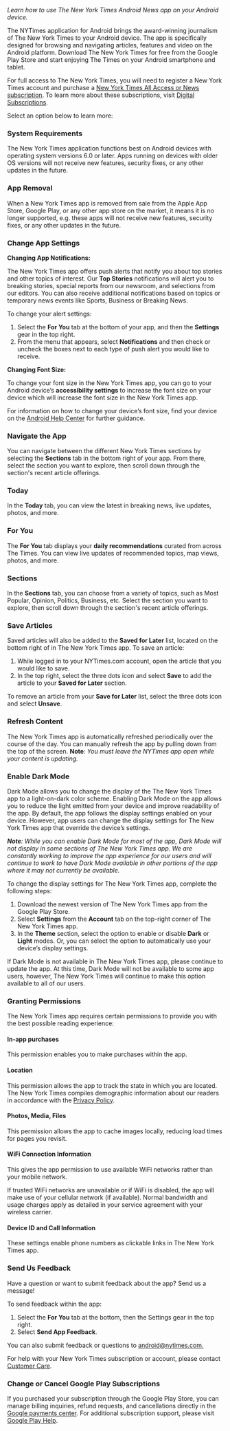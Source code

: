 _Learn how to use The New York Times Android News app on your Android device._

The NYTimes application for Android brings the award-winning journalism of The New York Times to your Android device. The app is specifically designed for browsing and navigating articles, features and video on the Android platform. Download The New York Times for free from the Google Play Store and start enjoying The Times on your Android smartphone and tablet.

For full access to The New York Times, you will need to register a New York Times account and purchase a [New York Times All Access or News subscription](https://www.nytimes.com/subscription). To learn more about these subscriptions, visit [Digital Subscriptions](https://help.nytimes.com/hc/en-us/articles/115015852367).

Select an option below to learn more:

### System Requirements

The New York Times application functions best on Android devices with operating system versions 6.0 or later. Apps running on devices with older OS versions will not receive new features, security fixes, or any other updates in the future.

### App Removal

When a New York Times app is removed from sale from the Apple App Store, Google Play, or any other app store on the market, it means it is no longer supported, e.g. these apps will not receive new features, security fixes, or any other updates in the future.

### Change App Settings

**Changing App Notifications:**

The New York Times app offers push alerts that notify you about top stories and other topics of interest. Our **Top Stories** notifications will alert you to breaking stories, special reports from our newsroom, and selections from our editors. You can also receive additional notifications based on topics or temporary news events like Sports, Business or Breaking News.

To change your alert settings:

1.  Select the **For You** tab at the bottom of your app, and then the **Settings** gear in the top right.
2.  From the menu that appears, select **Notifications** and then check or uncheck the boxes next to each type of push alert you would like to receive.

**Changing Font Size:**

To change your font size in the New York Times app, you can go to your Android device’s **accessibility settings** to increase the font size on your device which will increase the font size in the New York Times app. 

For information on how to change your device’s font size, find your device on the [Android Help Center](https://support.google.com/android/?hl=en#topic=7313011) for further guidance.

### Navigate the App

You can navigate between the different New York Times sections by selecting the **Sections** tab in the bottom right of your app. From there, select the section you want to explore, then scroll down through the section's recent article offerings.

### Today

In the **Today** tab, you can view the latest in breaking news, live updates, photos, and more. 

### For You 

The **For You** tab displays your **daily recommendations** curated from across The Times. You can view live updates of recommended topics, map views, photos, and more. 

### Sections

In the **Sections** tab, you can choose from a variety of topics, such as Most Popular, Opinion, Politics, Business, etc. Select the section you want to explore, then scroll down through the section's recent article offerings.

### Save Articles

Saved articles will also be added to the **Saved for Later** list, located on the bottom right of in The New York Times app. To save an article:

1.  While logged in to your NYTimes.com account, open the article that you would like to save.
2.  In the top right, select the three dots icon and select **Save** to add the article to your **Saved for Later** section.

To remove an article from your **Save for Later** list, select the three dots icon and select **Unsave**.

### Refresh Content

The New York Times app is automatically refreshed periodically over the course of the day. You can manually refresh the app by pulling down from the top of the screen. **Note**: _You must leave the NYTimes app open while your content is updating._

### Enable Dark Mode

Dark Mode allows you to change the display of the The New York Times app to a light-on-dark color scheme. Enabling Dark Mode on the app allows you to reduce the light emitted from your device and improve readability of the app. By default, the app follows the display settings enabled on your device. However, app users can change the display settings for The New York Times app that override the device’s settings.

_**Note**: While you can enable Dark Mode for most of the app, Dark Mode will not display in some sections of The New York Times app. We are constantly working to improve the app experience for our users and will continue to work to have Dark Mode available in other portions of the app where it may not currently be available._

To change the display settings for The New York Times app, complete the following steps:

1.  Download the newest version of The New York Times app from the Google Play Store.
2.  Select **Settings** from the **Account** tab on the top-right corner of The New York Times app.
3.  In the **Theme** section, select the option to enable or disable **Dark** or **Light** modes. Or, you can select the option to automatically use your device’s display settings.

If Dark Mode is not available in The New York Times app, please continue to update the app. At this time, Dark Mode will not be available to some app users, however, The New York Times will continue to make this option available to all of our users.

### Granting Permissions

The New York Times app requires certain permissions to provide you with the best possible reading experience:

#### **In-app purchases**

This permission enables you to make purchases within the app.

#### **Location**

This permission allows the app to track the state in which you are located. The New York Times compiles demographic information about our readers in accordance with the [Privacy Policy](http://www.nytimes.com/content/help/rights/privacy/policy/privacy-policy.html).

#### **Photos, Media, Files**

This permission allows the app to cache images locally, reducing load times for pages you revisit.

#### **WiFi Connection Information**

This gives the app permission to use available WiFi networks rather than your mobile network.

If trusted WiFi networks are unavailable or if WiFi is disabled, the app will make use of your cellular network (if available). Normal bandwidth and usage charges apply as detailed in your service agreement with your wireless carrier.

#### **Device ID and Call Information**

These settings enable phone numbers as clickable links in The New York Times app.

### Send Us Feedback

Have a question or want to submit feedback about the app? Send us a message! 

To send feedback within the app: 

1.  Select the **For You** tab at the bottom, then the Settings gear in the top right.
2.  Select **Send App Feedback**.

You can also submit feedback or questions to [android@nytimes.com.](mailto:android@nytimes.com.)

For help with your New York Times subscription or account, please contact [Customer Care](https://help.nytimes.com/hc/en-us/articles/115015385887-Contact-us).

### Change or Cancel Google Play Subscriptions

If you purchased your subscription through the Google Play Store, you can manage billing inquiries, refund requests, and cancellations directly in the [Google payments center](https://payments.google.com/payments/). For additional subscription support, please visit [Google Play Help](https://support.google.com/googleplay/#topic=3364260).